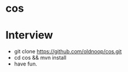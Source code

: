 # cos
# Interview

* git clone https://github.com/oldnoop/cos.git
* cd cos && mvn install
* have fun.
